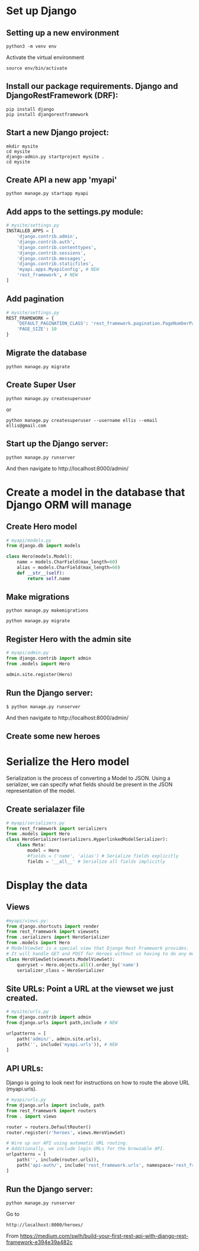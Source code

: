 # Set up Django
## Setting up a new environment
```
python3 -m venv env
```
Activate the virtual environment
```
source env/bin/activate
```
## Install our package requirements. Django and DjangoRestFramework (DRF):
```
pip install django
pip install djangorestframework
```
## Start a new Django project:
```
mkdir mysite
cd mysite
django-admin.py startproject mysite .
cd mysite
```
## Create API a new app 'myapi'
```
python manage.py startapp myapi
```
## Add apps to the settings.py module:
```python
# mysite/settings.py
INSTALLED_APPS = [
    'django.contrib.admin',
    'django.contrib.auth',
    'django.contrib.contenttypes',
    'django.contrib.sessions',
    'django.contrib.messages',
    'django.contrib.staticfiles',
    'myapi.apps.MyapiConfig', # NEW
    'rest_framework', # NEW
]
```
## Add pagination
```python
# mysite/settings.py
REST_FRAMEWORK = {
    'DEFAULT_PAGINATION_CLASS': 'rest_framework.pagination.PageNumberPagination',
    'PAGE_SIZE': 10
}
```
## Migrate the database
```
python manage.py migrate
```
## Create Super User
```
python manage.py createsuperuser
```
or
```
python manage.py createsuperuser --username ellis --email ellis@gmail.com
```
## Start up the Django server:

```
python manage.py runserver
```
And then navigate to http://localhost:8000/admin/

# Create a model in the database that Django ORM will manage
## Create Hero model
```python
# myapi/models.py
from django.db import models

class Hero(models.Model):
    name = models.CharField(max_length=60)
    alias = models.CharField(max_length=60)
    def __str__(self):
        return self.name
```
## Make migrations
```
python manage.py makemigrations
```
```
python manage.py migrate
```
## Register Hero with the admin site
```python
# myapi/admin.py 
from django.contrib import admin
from .models import Hero

admin.site.register(Hero)
```
## Run the Django server:
```
$ python manage.py runserver
```
And then navigate to http://localhost:8000/admin/
## Create some new heroes

# Serialize the Hero model
Serialization is the process of converting a Model to JSON. Using a serializer, we can specify what fields should be present in the JSON representation of the model.
##  Create serialazer file
```python
# myapi/serializers.py
from rest_framework import serializers
from .models import Hero
class HeroSerializer(serializers.HyperlinkedModelSerializer):
    class Meta:
        model = Hero
        #fields = ('name', 'alias') # Serialize fields explicitly
        fields = '__all__' # Serialize all fields implicitly
```
# Display the data
## Views
```python
#myapi/views.py:
from django.shortcuts import render
from rest_framework import viewsets
from .serializers import HeroSerializer
from .models import Hero
# ModelViewSet is a special view that Django Rest Framework provides.
# It will handle GET and POST for Heroes without us having to do any more work.
class HeroViewSet(viewsets.ModelViewSet):
    queryset = Hero.objects.all().order_by('name')
    serializer_class = HeroSerializer
```
## Site URLs: Point a URL at the viewset we just created.
```python
# mysite/urls.py
from django.contrib import admin
from django.urls import path,include # NEW

urlpatterns = [
    path('admin/', admin.site.urls),
    path('', include('myapi.urls')), # NEW
]
```
## API URLs:
Django is going to look next for instructions on how to route the above URL (myapi.urls).
```python
# myapi/urls.py
from django.urls import include, path
from rest_framework import routers
from . import views

router = routers.DefaultRouter()
router.register(r'heroes', views.HeroViewSet)

# Wire up our API using automatic URL routing.
# Additionally, we include login URLs for the browsable API.
urlpatterns = [
    path('', include(router.urls)),
    path('api-auth/', include('rest_framework.urls', namespace='rest_framework'))
]
```
## Run the Django server:
```
python manage.py runserver
```
Go to
```
http://localhost:8000/heroes/
```

From https://medium.com/swlh/build-your-first-rest-api-with-django-rest-framework-e394e39a482c